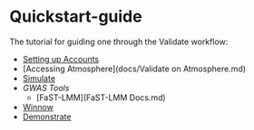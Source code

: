 # Quickstart-guide
The tutorial for guiding one through the Validate workflow:
* [Setting up Accounts](docs/Account-setup.md)
* [Accessing Atmosphere](docs/Validate on Atmosphere.md)
* [Simulate](docs/Simulate.md)
* *GWAS Tools*
  * [FaST-LMM](FaST-LMM Docs.md)
* [Winnow](docs/Winnow.md)
* [Demonstrate](docs/Demonstrate.md)
